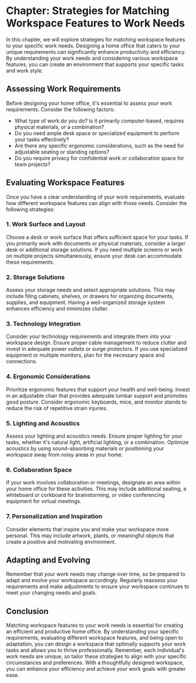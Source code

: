 Chapter: Strategies for Matching Workspace Features to Work Needs
=================================================================

In this chapter, we will explore strategies for matching workspace features to your specific work needs. Designing a home office that caters to your unique requirements can significantly enhance productivity and efficiency. By understanding your work needs and considering various workspace features, you can create an environment that supports your specific tasks and work style.

**Assessing Work Requirements**
-------------------------------

Before designing your home office, it's essential to assess your work requirements. Consider the following factors:

* What type of work do you do? Is it primarily computer-based, requires physical materials, or a combination?
* Do you need ample desk space or specialized equipment to perform your tasks effectively?
* Are there any specific ergonomic considerations, such as the need for adjustable seating or standing options?
* Do you require privacy for confidential work or collaboration space for team projects?

**Evaluating Workspace Features**
---------------------------------

Once you have a clear understanding of your work requirements, evaluate how different workspace features can align with those needs. Consider the following strategies:

### **1. Work Surface and Layout**

Choose a desk or work surface that offers sufficient space for your tasks. If you primarily work with documents or physical materials, consider a larger desk or additional storage solutions. If you need multiple screens or work on multiple projects simultaneously, ensure your desk can accommodate these requirements.

### **2. Storage Solutions**

Assess your storage needs and select appropriate solutions. This may include filing cabinets, shelves, or drawers for organizing documents, supplies, and equipment. Having a well-organized storage system enhances efficiency and minimizes clutter.

### **3. Technology Integration**

Consider your technology requirements and integrate them into your workspace design. Ensure proper cable management to reduce clutter and invest in adequate power outlets or surge protectors. If you use specialized equipment or multiple monitors, plan for the necessary space and connections.

### **4. Ergonomic Considerations**

Prioritize ergonomic features that support your health and well-being. Invest in an adjustable chair that provides adequate lumbar support and promotes good posture. Consider ergonomic keyboards, mice, and monitor stands to reduce the risk of repetitive strain injuries.

### **5. Lighting and Acoustics**

Assess your lighting and acoustics needs. Ensure proper lighting for your tasks, whether it's natural light, artificial lighting, or a combination. Optimize acoustics by using sound-absorbing materials or positioning your workspace away from noisy areas in your home.

### **6. Collaboration Space**

If your work involves collaboration or meetings, designate an area within your home office for these activities. This may include additional seating, a whiteboard or corkboard for brainstorming, or video conferencing equipment for virtual meetings.

### **7. Personalization and Inspiration**

Consider elements that inspire you and make your workspace more personal. This may include artwork, plants, or meaningful objects that create a positive and motivating environment.

**Adapting and Evolving**
-------------------------

Remember that your work needs may change over time, so be prepared to adapt and evolve your workspace accordingly. Regularly reassess your requirements and make adjustments to ensure your workspace continues to meet your changing needs and goals.

**Conclusion**
--------------

Matching workspace features to your work needs is essential for creating an efficient and productive home office. By understanding your specific requirements, evaluating different workspace features, and being open to adaptation, you can design a workspace that optimally supports your work tasks and allows you to thrive professionally. Remember, each individual's work needs are unique, so tailor these strategies to align with your specific circumstances and preferences. With a thoughtfully designed workspace, you can enhance your efficiency and achieve your work goals with greater ease.
